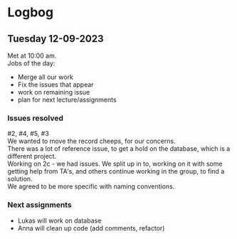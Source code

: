 # Logbog
## Tuesday 12-09-2023
Met at 10:00 am. <br />
Jobs of the day:
- Merge all our work
- Fix the issues that appear
- work on remaining issue
- plan for next lecture/assignments

### Issues resolved 
#2, #4, #5, #3 <br />
We wanted to move the record cheeps, for our concerns. <br />
There was a lot of reference issue, to get a hold on the database, which is a different project. <br />
Working on 2c - we had issues. We split up in to, working on it with some getting help from TA's, and others continue working in the group, to find a solution. <br />
We agreed to be more specific with naming conventions. <br />

### Next assignments
- Lukas will work on database
- Anna will clean up code (add comments, refactor)
